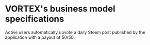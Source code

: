 # VORTEX's business model specifications

Active users automatically upvote a daily Steem post published by the application with a payout of 50/50.
